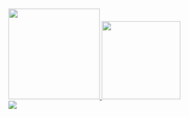 ###
<div>
   <a href="https://github.com/vitorglopes01">
    <img height="180em" src="https://github-readme-stats.vercel.app/api?username=vitorglopes01&show_icons=true&theme=dracula">
    <img height="155em" src="https://github-readme-stats.vercel.app/api/top-langs/?username=vitorglopes01&theme=dracula&layout=mini">
   </a>
</div>
<div>
  <a href="https://www.linkedin.com/in/vitorglopes/">
    <img    src="https://camo.githubusercontent.com/c00f87aeebbec37f3ee0857cc4c20b21fefde8a96caf4744383ebfe44a47fe3f/68747470733a2f2f696d672e736869656c64732e696f2f62616467652f2d4c696e6b6564496e2d2532333030373742353f7374796c653d666f722d7468652d6261646765266c6f676f3d6c696e6b6564696e266c6f676f436f6c6f723d7768697465" data-canonical-src="https://img.shields.io/badge/-LinkedIn-%230077B5?style=for-the-badge&amp;logo=linkedin&amp;logoColor=white" style="max-width: 100%;">
  </a>
</div>
